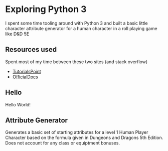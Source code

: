 # Exploring Python 3

I spent some time tooling around with Python 3 and built a basic little character attribute generator for a human character in a roll playing game like D&D 5E

## Resources used

Spent most of my time between these two sites (and stack overflow)
  - [TutorialsPoint](https://www.tutorialspoint.com/python3/index.htm)
  - [OfficialDocs](https://docs.python.org/3/)


## Hello

Hello World!

## Attribute Generator

Generates a basic set of starting attributes for a level 1 Human Player Character based on the formula given in Dungeons and Dragons 5th Edition. Does not account for any class or equiptment bonuses.

